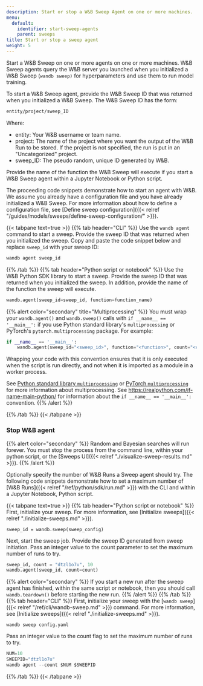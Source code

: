 ```yaml
---
description: Start or stop a W&B Sweep Agent on one or more machines.
menu:
  default:
    identifier: start-sweep-agents
    parent: sweeps
title: Start or stop a sweep agent
weight: 5
---
```



Start a W&B Sweep on one or more agents on one or more machines. W&B Sweep agents query the W&B server you launched when you initialized a W&B Sweep (`wandb sweep)` for hyperparameters and use them to run model training.

To start a W&B Sweep agent, provide the W&B Sweep ID that was returned when you initialized a W&B Sweep. The W&B Sweep ID has the form:

```bash
entity/project/sweep_ID
```

Where:

* entity: Your W&B username or team name.
* project: The name of the project where you want the output of the W&B Run to be stored. If the project is not specified, the run is put in an "Uncategorized" project.
* sweep_ID: The pseudo random, unique ID generated by W&B.

Provide the name of the function the W&B Sweep will execute if you start a W&B Sweep agent within a Jupyter Notebook or Python script.

The proceeding code snippets demonstrate how to start an agent with W&B. We assume you already have a configuration file and you have already initialized a W&B Sweep. For more information about how to define a configuration file, see [Define sweep configuration]({{< relref "/guides/models/sweeps/define-sweep-configuration/" >}}).

{{< tabpane text=true >}}
{{% tab header="CLI" %}}
Use the `wandb agent` command to start a sweep. Provide the sweep ID that was returned when you initialized the sweep. Copy and paste the code snippet below and replace `sweep_id` with your sweep ID:

```bash
wandb agent sweep_id
```
{{% /tab %}}
{{% tab header="Python script or notebook" %}}
Use the W&B Python SDK library to start a sweep. Provide the sweep ID that was returned when you initialized the sweep. In addition, provide the name of the function  the sweep will execute.

```python
wandb.agent(sweep_id=sweep_id, function=function_name)
```

{{% alert color="secondary" title="Multiprocessing" %}}
You must wrap your `wandb.agent()` and `wandb.sweep()` calls with `if __name__ == '__main__':` if you use Python standard library's `multiprocessing` or PyTorch's `pytorch.multiprocessing` package. For example:

```python
if __name__ == '__main__':
    wandb.agent(sweep_id="<sweep_id>", function="<function>", count="<count>")
```

Wrapping your code with this convention ensures that it is only executed when the script is run directly, and not when it is imported as a module in a worker process.

See [Python standard library `multiprocessing`](https://docs.python.org/3/library/multiprocessing.html#the-spawn-and-forkserver-start-methods) or [PyTorch `multiprocessing`](https://docs.pytorch.org/docs/stable/notes/multiprocessing.html#asynchronous-multiprocess-training-e-g-hogwild) for more information about multiprocessing. See https://realpython.com/if-name-main-python/ for information about the `if __name__ == '__main__':` convention.
{{% /alert %}}

{{% /tab %}}
{{< /tabpane >}}



### Stop W&B agent

{{% alert color="secondary" %}}
Random and Bayesian searches will run forever. You must stop the process from the command line, within your python script, or the [Sweeps UI]({{< relref "./visualize-sweep-results.md" >}}).
{{% /alert %}}

Optionally specify the number of W&B Runs a Sweep agent should try. The following code snippets demonstrate how to set a maximum number of [W&B Runs]({{< relref "/ref/python/sdk/run.md" >}}) with the CLI and within a Jupyter Notebook, Python script.

{{< tabpane text=true >}}
  {{% tab header="Python script or notebook" %}}
First, initialize your sweep. For more information, see [Initialize sweeps]({{< relref "./initialize-sweeps.md" >}}).

```
sweep_id = wandb.sweep(sweep_config)
```

Next, start the sweep job. Provide the sweep ID generated from sweep initiation. Pass an integer value to the count parameter to set the maximum number of runs to try.

```python
sweep_id, count = "dtzl1o7u", 10
wandb.agent(sweep_id, count=count)
```

{{% alert color="secondary" %}}
If you start a new run after the sweep agent has finished, within the same script or notebook, then you should call `wandb.teardown()` before starting the new run.
{{% /alert %}}
  {{% /tab %}}
  {{% tab header="CLI" %}}
First, initialize your sweep with the [`wandb sweep`]({{< relref "/ref/cli/wandb-sweep.md" >}}) command. For more information, see [Initialize sweeps]({{< relref "./initialize-sweeps.md" >}}).

```
wandb sweep config.yaml
```

Pass an integer value to the count flag to set the maximum number of runs to try.

```python
NUM=10
SWEEPID="dtzl1o7u"
wandb agent --count $NUM $SWEEPID
```
  {{% /tab %}}
{{< /tabpane >}}

